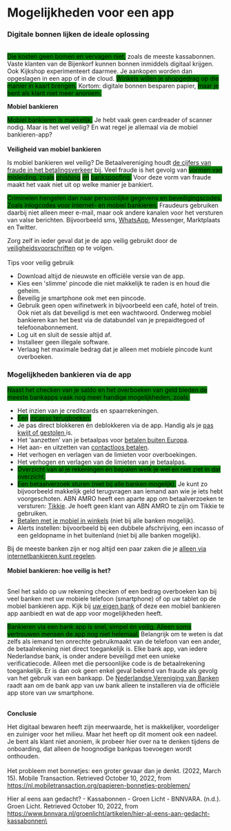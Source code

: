 # Mogelijkheden voor een app

### Digitale bonnen lijken de ideale oplossing

\
<mark style="background-color:green;">Die kosten geen bomen en vervagen niet,</mark> zoals de meeste kassabonnen. Vaste klanten van de Bijenkorf kunnen bonnen inmiddels digitaal krijgen. Ook Kijkshop experimenteert daarmee. Je aankopen worden dan opgeslagen in een app of in de cloud. <mark style="background-color:green;">Winkels willen je shopgedrag op die manier in kaart brengen.</mark> Kortom: digitale bonnen besparen papier, <mark style="background-color:green;">maar je bent als klant niet meer anoniem.</mark>



**Mobiel bankieren**

<mark style="background-color:green;">Mobiel bankieren is makkelijk.</mark> Je hebt vaak geen cardreader of scanner nodig. Maar is het wel veilig? En wat regel je allemaal via de mobiel bankieren-app?\
\
**Veiligheid van mobiel bankieren**

Is mobiel bankieren wel veilig? De Betaalvereniging houdt [de cijfers van fraude in het betalingsverkeer](https://www.betaalvereniging.nl/actueel/fraudecijfers/) bij. Veel fraude is het gevolg van <mark style="background-color:green;">vormen van misleiding, zoals</mark> [<mark style="background-color:green;">phishing</mark>](https://www.consumentenbond.nl/veilig-internetten/nepmails-en-phishing) <mark style="background-color:green;">en</mark> [<mark style="background-color:green;">bankspoofing</mark>](https://www.consumentenbond.nl/veilig-internetten/bank-spoofing-oplichting-door-nepmedewerkers)<mark style="background-color:green;">.</mark> Voor deze vorm van fraude maakt het vaak niet uit op welke manier je bankiert.&#x20;

<mark style="background-color:green;">Criminelen hengelen dan naar persoonlijke gegevens en beveiligingscodes. Zoals inlogcodes voor internet- en mobiel bankieren.</mark> Fraudeurs gebruiken daarbij niet alleen meer e-mail, maar ook andere kanalen voor het versturen van valse berichten. Bijvoorbeeld sms, [WhatsApp](https://www.consumentenbond.nl/veilig-internetten/whatsapp-fraude), Messenger, Marktplaats en Twitter.&#x20;

Zorg zelf in ieder geval dat je de app veilig gebruikt door de [veiligheidsvoorschriften](https://www.consumentenbond.nl/betaalrekening/bankvoorwaarden) op te volgen. \
\
Tips voor veilig gebruik

* Download altijd de nieuwste en officiële versie van de app.
* Kies een 'slimme' pincode die niet makkelijk te raden is en houd die geheim.
* Beveilig je smartphone ook met een pincode.
* Gebruik geen open wifinetwerk in bijvoorbeeld een café, hotel of trein. Ook niet als dat beveiligd is met een wachtwoord. Onderweg mobiel bankieren kan het best via de databundel van je prepaidtegoed of telefoonabonnement.
* Log uit en sluit de sessie altijd af.
* Installeer geen illegale software.
* Verlaag het maximale bedrag dat je alleen met mobiele pincode kunt overboeken.

### Mogelijkheden bankieren via de app

<mark style="background-color:green;">Naast het checken van je saldo en het overboeken van geld bieden de meeste bankapps vaak nog meer handige mogelijkheden, zoals:</mark>

* Het inzien van je creditcards en spaarrekeningen.
* <mark style="background-color:green;">Een</mark> [<mark style="background-color:green;">incasso terugboeken</mark>](https://staging.consumentenbond.nl/betaalrekening/incassomaatregelen#no2)<mark style="background-color:green;">.</mark>
* Je pas direct blokkeren én deblokkeren via de app. Handig als je [pas kwijt of gestolen ](https://www.consumentenbond.nl/betaalrekening/bankpas-kwijt-gestolen)is.
* Het ‘aanzetten’ van je betaalpas voor [betalen buiten Europa](https://www.consumentenbond.nl/betaalrekening/betalen-in-het-buitenland).
* Het aan- en uitzetten van [contactloos betalen](https://www.consumentenbond.nl/betaalrekening/mobiel-en-contactloos-betalen).
* Het verhogen en verlagen van de limieten voor overboekingen.
* Het verhogen en verlagen van de limieten van je betaalpas.
* <mark style="background-color:green;">Overzicht van al je rekeningen en bepalen welk je wel en niet ziet in dat overzicht.</mark>
* <mark style="background-color:green;">Een betaalverzoek sturen (niet bij alle banken mogelijk).</mark> Je kunt zo bijvoorbeeld makkelijk geld terugvragen aan iemand aan wie je iets hebt voorgeschoten. ABN AMRO heeft een aparte app om betaalverzoeken te versturen: [Tikkie](https://www.consumentenbond.nl/betaalrekening/tikkie). Je hoeft geen klant van ABN AMRO te zijn om Tikkie te gebruiken.
* [Betalen met je mobiel in winkels](https://www.consumentenbond.nl/betaalrekening/mobiel-betalen) (niet bij alle banken mogelijk).
* Alerts instellen: bijvoorbeeld bij een dubbele afschrijving, een incasso of een geldopname in het buitenland (niet bij alle banken mogelijk).

Bij de meeste banken zijn er nog altijd een paar zaken die je [alleen via internetbankieren kunt regelen](https://www.consumentenbond.nl/betaalrekening/internetbankieren#no1).\
\
**Mobiel bankieren: hoe veilig is het?**

\
Snel het saldo op uw rekening checken of een bedrag overboeken kan bij veel banken met uw mobiele telefoon (smartphone) of op uw tablet op de mobiel bankieren app. Kijk bij [uw eigen bank](https://www.veiligbankieren.nl/faq/) of deze een mobiel bankieren app aanbiedt en wat de app voor mogelijkheden heeft.

<mark style="background-color:green;">Bankieren via een bank app is snel, simpel én veilig. Alleen soms vertrouwen mensen de app nog niet helemaal.</mark> Belangrijk om te weten is dat zelfs als iemand ten onrechte gebruikmaakt van de telefoon van een ander, de betaalrekening niet direct toegankelijk is. Elke bank app, van iedere Nederlandse bank, is onder andere beveiligd met een unieke verificatiecode. Alleen met die persoonlijke code is de betaalrekening toegankelijk. Er is dan ook geen enkel geval bekend van fraude als gevolg van het gebruik van een bankapp. De [Nederlandse Vereniging van Banken](https://www.nvb.nl/) raadt aan om de bank app van uw bank alleen te installeren via de officiële app store van uw smartphone.

\
**Conclusie**

Het digitaal bewaren heeft zijn meerwaarde, het is makkelijker, voordeliger en zuiniger voor het milieu. Maar het heeft op dit moment ook een nadeel. Je bent als klant niet anoniem, ik probeer hier over na te denken tijdens de onboarding, dat alleen de hoognodige bankpas toevoegen wordt onthouden. \
\
Het probleem met bonnetjes: een groter gevaar dan je denkt. (2022, March 15). Mobile Transaction. Retrieved October 10, 2022, from https://nl.mobiletransaction.org/papieren-bonnetjes-problemen/

Hier al eens aan gedacht? - Kassabonnen - Groen Licht - BNNVARA. (n.d.). Groen Licht. Retrieved October 10, 2022, from https://www.bnnvara.nl/groenlicht/artikelen/hier-al-eens-aan-gedacht-kassabonnen\

